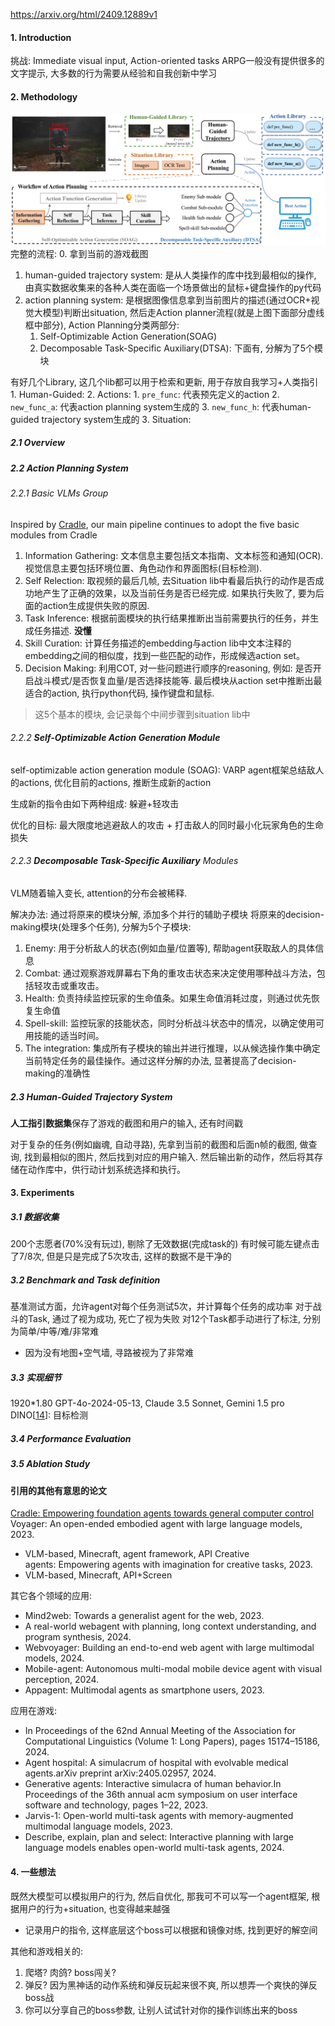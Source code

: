 https://arxiv.org/html/2409.12889v1

#### 1. Introduction
挑战: Immediate visual input, Action-oriented tasks
ARPG一般没有提供很多的文字提示, 大多数的行为需要从经验和自我创新中学习
#### 2. Methodology
![image.png](../img/play-Black-Myth-Wukong-with-llm-1.png)
完整的流程:
0. 拿到当前的游戏截图
1. human-guided trajectory system: 是从人类操作的库中找到最相似的操作, 由真实数据收集来的各种人类在面临一个场景做出的鼠标+键盘操作的py代码
2. action planning system: 是根据图像信息拿到当前图片的描述(通过OCR+视觉大模型)判断出situation, 然后走Action planner流程(就是上图下面部分虚线框中部分), Action Planning分类两部分:
	1. Self-Optimizable Action Generation(SOAG)
	2. Decomposable Task-Specific Auxiliary(DTSA): 下面有, 分解为了5个模块

有好几个Library, 这几个lib都可以用于检索和更新, 用于存放自我学习+人类指引
	1. Human-Guided: 
	2. Actions:
		1. `pre_func`: 代表预先定义的action
		2. `new_func_a`: 代表action planning system生成的
		3. `new_func_h`: 代表human-guided trajectory system生成的
	3. Situation:


##### 2.1 Overview
##### 2.2 Action Planning System

###### 2.2.1 Basic VLMs Group
Inspired by [Cradle](https://arxiv.org/html/2409.12889v1#bib.bib22), our main pipeline continues to adopt the five basic modules from Cradle

1. Information Gathering: 文本信息主要包括文本指南、文本标签和通知(OCR). 视觉信息主要包括环境位置、角色动作和界面图标(目标检测).
2. Self Relection: 取视频的最后几帧, 去Situation lib中看最后执行的动作是否成功地产生了正确的效果，以及当前任务是否已经完成. 如果执行失败了, 要为后面的action生成提供失败的原因.
3. Task Inference: 根据前面模块的执行结果推断出当前需要执行的任务，并生成任务描述. **没懂**
4. Skill Curation: 计算任务描述的embedding与action lib中文本注释的embedding之间的相似度，找到一些匹配的动作，形成候选action set。
5. Decision Making: 利用COT, 对一些问题进行顺序的reasoning, 例如: 是否开启战斗模式/是否恢复血量/是否选择技能等. 最后模块从action set中推断出最适合的action, 执行python代码, 操作键盘和鼠标.

> 这5个基本的模块, 会记录每个中间步骤到situation lib中

###### 2.2.2 **Self-Optimizable Action Generation Module**
self-optimizable action generation module (SOAG): VARP agent框架总结敌人的actions, 优化目前的actions, 推断生成新的action

生成新的指令由如下两种组成: 躲避+轻攻击

优化的目标: 最大限度地逃避敌人的攻击 + 打击敌人的同时最小化玩家角色的生命损失

###### 2.2.3 **Decomposable Task-Specific Auxiliary** Modules
VLM随着输入变长, attention的分布会被稀释.

解决办法: 通过将原来的模块分解, 添加多个并行的辅助子模块
将原来的decision-making模块(处理多个任务), 分解为5个子模块:
1. Enemy: 用于分析敌人的状态(例如血量/位置等), 帮助agent获取敌人的具体信息
2. Combat: 通过观察游戏屏幕右下角的重攻击状态来决定使用哪种战斗方法，包括轻攻击或重攻击。
3. Health: 负责持续监控玩家的生命值条。如果生命值消耗过度，则通过优先恢复生命值
4. Spell-skill: 监控玩家的技能状态，同时分析战斗状态中的情况，以确定使用可用技能的适当时间。
5. The integration: 集成所有子模块的输出并进行推理，以从候选操作集中确定当前特定任务的最佳操作。通过这样分解的办法, 显著提高了decision-making的准确性

##### 2.3 Human-Guided Trajectory System
**人工指引数据集**保存了游戏的截图和用户的输入, 还有时间戳

对于复杂的任务(例如幽魂, 自动寻路), 先拿到当前的截图和后面n帧的截图, 做查询, 找到最相似的图片, 然后找到对应的用户输入. 然后输出新的动作，然后将其存储在动作库中，供行动计划系统选择和执行。

#### 3. Experiments
##### 3.1 数据收集
200个志愿者(70%没有玩过), 剔除了无效数据(完成task的)
有时候可能左键点击了7/8次, 但是只是完成了5次攻击, 这样的数据不是干净的

##### 3.2 Benchmark and Task definition
基准测试方面，允许agent对每个任务测试5次，并计算每个任务的成功率
对于战斗的Task, 通过了视为成功, 死亡了视为失败
对12个Task都手动进行了标注, 分别为简单/中等/难/非常难
- 因为没有地图+空气墙, 寻路被视为了非常难

##### 3.3 实现细节
1920\*1.80
GPT-4o-2024-05-13, Claude 3.5 Sonnet, Gemini 1.5 pro
DINO[[14](https://arxiv.org/html/2409.12889v1#bib.bib14)]: 目标检测

##### 3.4 Performance Evaluation


##### 3.5 Ablation Study

#### 引用的其他有意思的论文
[Cradle: Empowering foundation agents towards general computer control](https://arxiv.org/html/2409.12889v1#bib.bib22)
Voyager: An open-ended embodied agent with large language models, 2023.
- VLM-based, Minecraft, agent framework, API
Creative agents: Empowering agents with imagination for creative tasks, 2023.
- VLM-based, Minecraft, API+Screen


其它各个领域的应用:
- Mind2web: Towards a generalist agent for the web, 2023.
- A real-world webagent with planning, long context understanding, and program synthesis, 2024.
- Webvoyager: Building an end-to-end web agent with large multimodal models, 2024.
- Mobile-agent: Autonomous multi-modal mobile device agent with visual perception, 2024.
- Appagent: Multimodal agents as smartphone users, 2023.

应用在游戏:
- In Proceedings of the 62nd Annual Meeting of the Association for Computational Linguistics (Volume 1: Long Papers), pages 15174–15186, 2024.
- Agent hospital: A simulacrum of hospital with evolvable medical agents.arXiv preprint arXiv:2405.02957, 2024.
- Generative agents: Interactive simulacra of human behavior.In Proceedings of the 36th annual acm symposium on user interface software and technology, pages 1–22, 2023.
- Jarvis-1: Open-world multi-task agents with memory-augmented multimodal language models, 2023.
- Describe, explain, plan and select: Interactive planning with large language models enables open-world multi-task agents, 2024.




#### 4. 一些想法
既然大模型可以模拟用户的行为, 然后自优化, 那我可不可以写一个agent框架, 根据用户的行为+situation, 也变得越来越强
- 记录用户的指令, 这样底层这个boss可以根据和镜像对练, 找到更好的解空间

其他和游戏相关的:
1. 爬塔? 肉鸽? boss闯关?
2. 弹反? 因为黑神话的动作系统和弹反玩起来很不爽, 所以想弄一个爽快的弹反boss战
3. 你可以分享自己的boss参数, 让别人试试针对你的操作训练出来的boss
